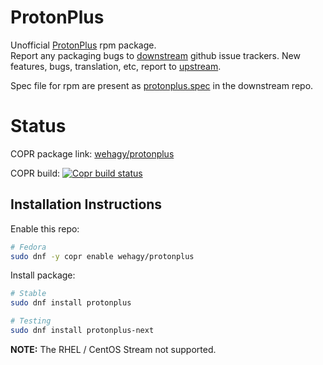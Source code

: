 # ProtonPlus

Unofficial [ProtonPlus](https://github.com/Vysp3r/ProtonPlus) rpm package.\
Report any packaging bugs to [downstream](https://github.com/wehagy/rpm-protonplus/issues) github issue trackers. New features, bugs, translation, etc, report to [upstream](https://github.com/Vysp3r/ProtonPlus/issues).

Spec file for rpm are present as [protonplus.spec](https://github.com/wehagy/rpm-protonplus/blob/main/protonplus.spec) in the downstream repo.

# Status

COPR package link: [wehagy/protonplus](https://copr.fedorainfracloud.org/coprs/wehagy/protonplus)

COPR build: [![Copr build status](https://copr.fedorainfracloud.org/coprs/wehagy/protonplus/package/protonplus/status_image/last_build.png)](https://copr.fedorainfracloud.org/coprs/wehagy/protonplus/package/protonplus/)

## Installation Instructions

Enable this repo:

```bash
# Fedora
sudo dnf -y copr enable wehagy/protonplus
```

Install package:
```bash
# Stable
sudo dnf install protonplus

# Testing
sudo dnf install protonplus-next
```

**NOTE:** The RHEL / CentOS Stream not supported.
